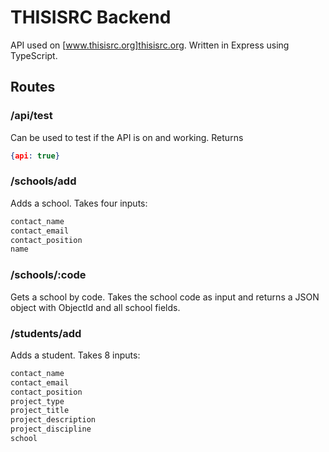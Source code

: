 # THISISRC Backend
API used on [www.thisisrc.org]thisisrc.org. Written in Express using TypeScript.

## Routes

### /api/test
Can be used to test if the API is on and working. Returns
```json
{api: true}
```

### /schools/add
Adds a school. Takes four inputs: 
```js
contact_name
contact_email
contact_position
name
```

### /schools/:code
Gets a school by code. Takes the school code as input and returns a JSON object with ObjectId and all school fields.

### /students/add
Adds a student. Takes 8 inputs:
```js
contact_name
contact_email
contact_position
project_type
project_title
project_description
project_discipline
school
```
